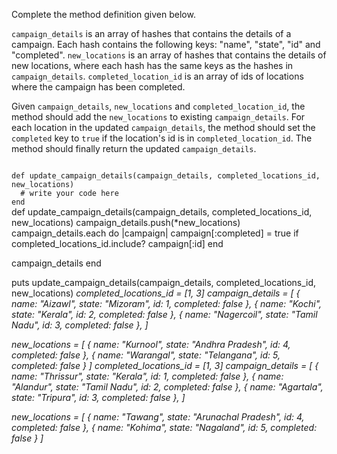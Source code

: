 Complete the method definition given below.

`campaign_details` is an array of hashes that contains the details of a campaign. Each hash contains the following keys: "name", "state", "id" and "completed". `new_locations` is an array of hashes that contains the details of new locations, where each hash has the same keys as the hashes in `campaign_details`. `completed_location_id` is an array of ids of locations where the campaign has been completed.

Given `campaign_details`, `new_locations` and `completed_location_id`, the method should add the `new_locations` to existing `campaign_details`. For each location in the updated `campaign_details`, the method should set the `completed` key to `true` if the location's id is in `completed_location_id`. The method should finally return the updated `campaign_details`.

<codeblock language="ruby" type="exercise" testMode="multipleInput">
<code>
def update_campaign_details(campaign_details, completed_locations_id, new_locations)
  # write your code here
end
</code>

<solution>
def update_campaign_details(campaign_details, completed_locations_id, new_locations)
  campaign_details.push(*new_locations)
  campaign_details.each do |campaign|
    campaign[:completed] = true if completed_locations_id.include? campaign[:id]
  end

  campaign_details
end
</solution>

<testcases>
<caller>
puts update_campaign_details(campaign_details, completed_locations_id, new_locations)
</caller>
<testcase>
<i>
completed_locations_id = [1, 3]
campaign_details = [
  {
    name: "Aizawl",
    state: "Mizoram",
    id: 1,
    completed: false
  },
  {
    name: "Kochi",
    state: "Kerala",
    id: 2,
    completed: false
  },
  {
    name: "Nagercoil",
    state: "Tamil Nadu",
    id: 3,
    completed: false
  },
]

new_locations = [
  {
    name: "Kurnool",
    state: "Andhra Pradesh",
    id: 4,
    completed: false
  },
  {
    name: "Warangal",
    state: "Telangana",
    id: 5,
    completed: false
  }
]
</i>
</testcase>
<testcase>
<i>
completed_locations_id = [1, 3]
campaign_details = [
  {
    name: "Thrissur",
    state: "Kerala",
    id: 1,
    completed: false
  },
  {
    name: "Alandur",
    state: "Tamil Nadu",
    id: 2,
    completed: false
  },
  {
    name: "Agartala",
    state: "Tripura",
    id: 3,
    completed: false
  },
]

new_locations = [
  {
    name: "Tawang",
    state: "Arunachal Pradesh",
    id: 4,
    completed: false
  },
  {
    name: "Kohima",
    state: "Nagaland",
    id: 5,
    completed: false
  }
]
</i>
</testcase>
</testcases>
</codeblock>

